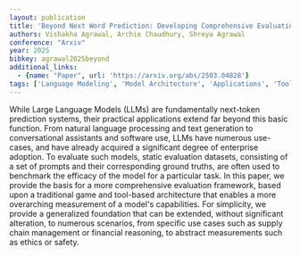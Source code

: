 ```yaml
---
layout: publication
title: 'Beyond Next Word Prediction: Developing Comprehensive Evaluation Frameworks For Measuring LLM Performance On Real World Applications'
authors: Vishakha Agrawal, Archie Chaudhury, Shreya Agrawal
conference: "Arxiv"
year: 2025
bibkey: agrawal2025beyond
additional_links:
  - {name: "Paper", url: 'https://arxiv.org/abs/2503.04828'}
tags: ['Language Modeling', 'Model Architecture', 'Applications', 'Tools', 'Prompting', 'Reinforcement Learning', 'Ethics and Bias', 'Responsible AI']
---
```

While Large Language Models (LLMs) are fundamentally next-token prediction
systems, their practical applications extend far beyond this basic function.
From natural language processing and text generation to conversational
assistants and software use, LLMs have numerous use-cases, and have already
acquired a significant degree of enterprise adoption. To evaluate such models,
static evaluation datasets, consisting of a set of prompts and their
corresponding ground truths, are often used to benchmark the efficacy of the
model for a particular task. In this paper, we provide the basis for a more
comprehensive evaluation framework, based upon a traditional game and
tool-based architecture that enables a more overarching measurement of a
model's capabilities. For simplicity, we provide a generalized foundation that
can be extended, without significant alteration, to numerous scenarios, from
specific use cases such as supply chain management or financial reasoning, to
abstract measurements such as ethics or safety.
